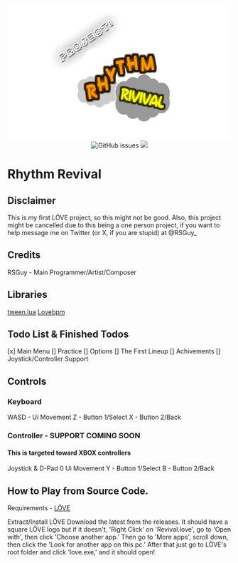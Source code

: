<p align="center">
<img src="docs/RHYTHMRIVIVAL.png" height=300><br>
<img alt="GitHub issues" src="https://img.shields.io/github/issues/ReSteGuy/Rhythm-Revival?style=flat-square" height=25>
<img src="https://forthebadge.com/images/badges/open-source.svg" height=25>
</p>

# Rhythm Revival

## Disclaimer
This is my first LÖVE project, so this might not be good. Also, this project might be cancelled due to this being a one person project, if you want to help message me on Twitter (or X, if you are stupid) at @RSGuy_

## Credits
RSGuy - Main Programmer/Artist/Composer

## Libraries
[tween.lua](www.github.com/kikito/tween.lua)
[Lovebpm](www.github.com/rxi/lovebpm)

## Todo List & Finished Todos

[x] Main Menu
[] Practice
[] Options
[] The First Lineup
[] Achivements
[] Joystick/Controller Support

## Controls
### Keyboard
WASD - Ui Movement
Z - Button 1/Select
X - Button 2/Back
### Controller - SUPPORT COMING SOON
#### This is targeted toward XBOX controllers
Joystick & D-Pad 0 Ui Movement
Y - Button 1/Select
B - Button 2/Back

## How to Play from Source Code.

Requirements - [LÖVE](www.love2d.org)

Extract/Install LÖVE
Download the latest from the releases.
It should have a square LÖVE logo but if it doesn't,
'Right Click' on 'Revival.love', go to 'Open with', then click 'Choose another app.' 
Then go to 'More apps', scroll down, then click the 'Look for another app on this pc.'
After that just go to LÖVE's root folder and click 'love.exe,' and it should open!